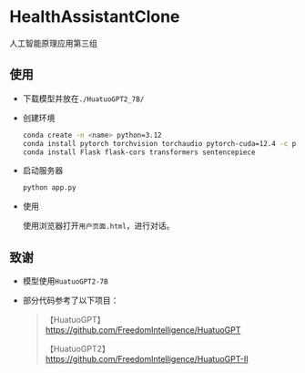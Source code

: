 # HealthAssistantClone
人工智能原理应用第三组

## 使用

* 下载模型并放在`./HuatuoGPT2_7B/`

* 创建环境

  ```bash
  conda create -n <name> python=3.12
  conda install pytorch torchvision torchaudio pytorch-cuda=12.4 -c pytorch -c nvidia
  conda install Flask flask-cors transformers sentencepiece
  ```

* 启动服务器

  ```bash
  python app.py
  ```

* 使用

  使用浏览器打开`用户页面.html`，进行对话。

## 致谢

* 模型使用`HuatuoGPT2-7B`

* 部分代码参考了以下项目：

  > 【HuatuoGPT】 https://github.com/FreedomIntelligence/HuatuoGPT
  >
  > 【HuatuoGPT2】 https://github.com/FreedomIntelligence/HuatuoGPT-II 

